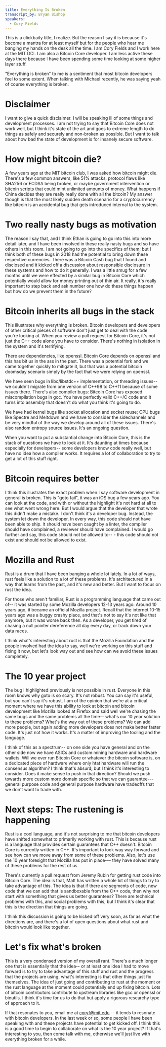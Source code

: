 ```yaml
---
title: Everything Is Broken
transcript_by: Bryan Bishop
speakers:
  - Cory Fields
---
```

This is a clickbaity title, I realize. But the reason I say it is because it's become a mantra for at least myself but for the people who hear me banging my hands on the desk all the time. I am Cory Fields and I work here at the MIT DCI. I am also a Bitcoin Core developer. I am less active these days there because I have been spending some time looking at some higher layer stuff.

"Everything is broken" to me is a sentiment that most bitcoin developers feel to some extent. When talking with Michael recently, he was saying yeah of course everything is broken.

# Disclaimer

I want to give a quick disclaimer. I will be speaking ill of some things and development processes. I am not trying to say that Bitcoin Core does not work well, but I think it's state of the art and goes to extreme length to do things as safely and securely and non-broken as possible. But I want to talk about how bad the state of development is for insanely secure software.

# How might bitcoin die?

A few years ago at the MIT bitcoin club, I was asked how bitcoin might die. There's a few common answers, like 51% attacks, protocol flaws like SHA256 or ECDSA being broken, or maybe government intervention or bitcoin scripts that could mint unlimited amounts of money. What happens if China decides they are really really done with all the bitcoin? My answer though is that the most likely sudden death scenario for a cryptocurrency like bitcoin is an accidental bug that gets introduced internal to the system.

# Two really nasty bugs as motivation

The reason I say that, and I think Ethan is going to go into this into more detail later, and I have been involved in these really nasty bugs and so have others in this room. I am not going to go into the specifics of them; but I think both of these bugs in 2018 had the potential to bring down these respective currencies. There was a Bitcoin Cash bug that I found and disclosed and it kicked off a discussion about responsible disclosure in these systems and how to do it generally. I was a little smug for a few months until we were effected by a similar bug in Bitcoin Core which potentially would allow for money printing out of thin air. It really, it's really important to step back and ask number one how do these things happen but how do we prevent them in the future?

# Bitcoin inherits all bugs in the stack

This illustrates why everything is broken. Bitcoin developers and developers of other critical pieces of software don't just get to deal with the code you're looking at. When you review a pull request for Bitcoin Core, it's not just the C++ code alone you have to consider. There's nothing in isolation in the system and it's terrifying.

There are dependencies, like openssl. Bitcoin Core depends on openssl and this has bit us in the ass in the past. There was a potential fork and we came together quickly to mitigate it, but that was a potential bitcoin doomsday scenario simply by the fact that we were relying on openssl.

We have seen bugs in libc/libstdc++ implementation, or threading issues-- we couldn't migrate from one version of C++98 to C++11 because of some issues there. There's also compiler bugs: Bitcoin Core has exposed miscompilation bugs in gcc. You have perfectly valid C++/C code and it turns into assembly that doesn't do what you think it's going to do.

We have had kernel bugs like socket allocation and socket reuse; CPU bugs like Spectre and Meltdown and we have to consider the sidechannels and be very mindful of the way we develop around all of these issues. There's also random entropy source issues. It's an ongoing question.

When you want to put a substantial change into Bitcoin Core, this is the stack of questions we have to look at it. It's daunting at times because especially for developers-- some developers know code really well, but have no idea how a compiler works. It requires a lot of collaboration to try to get a lot of this stuff right.

# Bitcoin requires better

I think this illustrates the exact problem when I say software development in general is broken. This is "goto fail", it was an iOS bug a few years ago. You can look at the code, and with or without the highlight it's not hard at all to see what went wrong here. But I would argue that the developer that wrote this didn't make a mistake. I don't think it's a developer bug. Instead, the system let down the developer. In every way, this code should not have been able to ship. It should have been caught by  a linter, the compiler should have complained, a reviewer should have complained. I would go further and say, this code should not be allowed to-- - this code should not exist and should not be allowed to exist.

# Mozilla and Rust

Rust is a drum that I have been banging a whole lot lately. In a lot of ways, rust feels like a solution to a lot of these problems. It's architectured in a way that learns from the past, and it's new and better. But I want to focus on rust the idea.

For those who aren't familiar, Rust is a programming language that came out of-- it was started by some Mozilla developers 12-13 years ago. Around 10 years ago, it became an official Mozilla project. Recall that the internet 10-15 years ago was a buggy crashy place, and that's not to say it's not like that anymore, but it was worse back then. As a developer, you get tired of chasing a null pointer dereference all day every day, or track down your data races.

I think what's interesting about rust is that the Mozilla Foundation and the people involved had the idea to say, well we're working on this stuff and fixing it now, but let's look way out and see how can we avoid these issues completely.

# The 10 year project

The bug I highlighted previously is not possible in rust. Everyone in this room knows why goto is so scary. It's not robust. You can say it's useful, but you can't say it's robust. I am of the opinion that we're at a critical moment where we have this ability to look at bitcoin and bitcoin development like Mozilla looked at Firefox and said well we're chasing the same bugs and the same problems all the time-- what's our 10 year solution to these problems? What's the way out of these problems? We can add more people, but again adding more developers does not make better faster code. It's just not how it works. It's a matter of improving the tooling and the language.

I think of this as a spectrum-- on one side you have general and on the other side now we have ASICs and custom mining hardware and hardware wallets. Will we ever run Bitcoin Core or whatever the bitcoin software is, on a dedicated piece of hardware where only htat hardware will run the consensus algorithm? I think that's absurd, but I think it's interesting to consider. Does it make sense to push in that direction? Should we push towards more custom more domain specific so that we can guarantee--- general purpose code and general purpose hardware have tradeoffs that we don't want to trade with.

# Next steps: The rustening is happening

Rust is a cool language, and it's not surprising to me that bitcoin developers have shifted somewhat to primarily working with rust. This is because rust is a language that provides certain guarantees that C++ doesn't. Bitcoin Core is currently written in C++. It's important to look way way forward and see how can we move away from some of these problems. Also, let's use the 10 year foresight that Mozilla has put in place--- they have solved many of these problems for the rest of us.

There's currently a pull request from Jeremy Rubin for getting rust code into Bitcoin Core. The idea is that, Matt has written a whole lot of things to try to take advantage of this. The idea is that if there are segments of code, new code that we can add that is sandboxable from the C++ code, then why not start with something that gives us better guarantees? There are technical problems with this, and social problems with this, but I think it's clear that this is the direction that things are going.

I think this discussion is going to be kicked off very soon, as far as what the directions are, and there's a lot of open questions about what rust and bitcoin would look like together.

# Let's fix what's broken

This is a very condensed version of my overall rant. There's a much longer one that is essentially that the idea-- or at least one idea I had to move forward is to try to take advantage of this stuff and rust and the progress that the projects are using, what's interesting is that other things just fix themselves. The idea of just going and contributing to rust at the moment or the rust language at the moment could potentially end up fixing bitcoin. Lots of bitcoin contributors contribute to upstream libraries like gcc or openssl or binutils. I think it's time for us to do that but apply a rigorous researchy type of approach to it.

If that resonates to you, email me at coryf@mit.edu -- it tends to resonate with bitcoin developers. In the last week or so, some people I have been speaking with and these projects have potential to get kicked off. I think this is a good time to begin to collaborate on what is the 10 year project? If that's interesting to you, then come talk with me, otherwise we'll just live with everything broken for a while.

